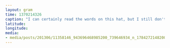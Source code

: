 ```yaml
---
layout: gram
time: 1370214326
caption: "I can certainly read the words on this hat, but I still don't understand what's going on."
latitude: 
longitude: 
media:
- media/posts/201306/11358146_943696468985200_739646934_n_17842721482000351.jpg
---
```

